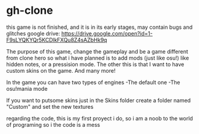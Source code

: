 # gh-clone
this game is not finished, and it is in its early stages, may contain bugs and glitches
google drive: 
https://drive.google.com/open?id=1-F9sLYQKYQr5KCDlkFXQu8Z4sAZbHk9q

The purpose of this game, change the gameplay and be a game different from clone hero
so what i have planned is to add mods (just like osu!) like hidden notes, or a pressision mode.
The other this is that I want to have custom skins on the game. And many more!

In the game you can have two types of engines
-The default one
-The osu!mania mode

If you want to putsome skins just in the Skins folder create a folder named "Custom" and set the new textures

regarding the code, this is my first proyect i do, so i am a noob to the world of programing so i the code is a mess
